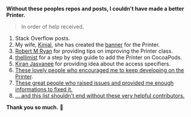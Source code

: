 <b> Without these peoples repos and posts, I couldn't have made a better Printer.</b>

> In order of help received.

1. Stack Overflow posts.
2. My wife, [Kinjal](https://www.behance.net/kinjalshah36f6), she has created the [banner](https://github.com/hemangshah/printer/blob/master/PrinterExampleApp/PrinterExampleApp/printer-logo.png) for the Printer.
3. [Robert M Ryan](https://github.com/robertmryan) for providing tips on improving the Printer class.
4. [thellimist](https://github.com/thellimist/EZPods) for a step by step guide to add the Printer on CocoaPods.
5. [Kiran Jasvanee](https://github.com/KiranJasvanee) for providing idea about the access specifiers.
6. [These lovely people who encouraged me to keep developing on the Printer](https://github.com/hemangshah/printer/stargazers).
7. [These great people who raised issues and provided me enough informations to fixed it.](https://github.com/hemangshah/printer/issues?q=is%3Aissue+is%3Aclosed)
8. [... and this list shouldn't end without these very helpful contributors.](https://github.com/hemangshah/printer/graphs/contributors)

**Thank you so much.** 💙
